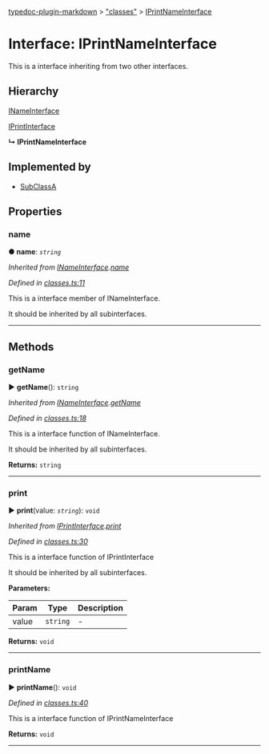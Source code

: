 [typedoc-plugin-markdown](../README.md) > ["classes"](../modules/_classes_.md) > [IPrintNameInterface](../interfaces/_classes_.iprintnameinterface.md)



# Interface: IPrintNameInterface


This is a interface inheriting from two other interfaces.

## Hierarchy


 [INameInterface](_classes_.inameinterface.md)




 [IPrintInterface](_classes_.iprintinterface.md)

**↳ IPrintNameInterface**







## Implemented by

* [SubClassA](../classes/_classes_.subclassa.md)


## Properties
<a id="name"></a>

###  name

**●  name**:  *`string`* 

*Inherited from [INameInterface](_classes_.inameinterface.md).[name](_classes_.inameinterface.md#name)*

*Defined in [classes.ts:11](https://github.com/tgreyuk/typedoc-plugin-markdown/blob/master/tests/src/classes.ts#L11)*



This is a interface member of INameInterface.

It should be inherited by all subinterfaces.




___


## Methods
<a id="getname"></a>

###  getName

► **getName**(): `string`



*Inherited from [INameInterface](_classes_.inameinterface.md).[getName](_classes_.inameinterface.md#getname)*

*Defined in [classes.ts:18](https://github.com/tgreyuk/typedoc-plugin-markdown/blob/master/tests/src/classes.ts#L18)*



This is a interface function of INameInterface.

It should be inherited by all subinterfaces.




**Returns:** `string`





___

<a id="print"></a>

###  print

► **print**(value: *`string`*): `void`



*Inherited from [IPrintInterface](_classes_.iprintinterface.md).[print](_classes_.iprintinterface.md#print)*

*Defined in [classes.ts:30](https://github.com/tgreyuk/typedoc-plugin-markdown/blob/master/tests/src/classes.ts#L30)*



This is a interface function of IPrintInterface

It should be inherited by all subinterfaces.


**Parameters:**

| Param | Type | Description |
| ------ | ------ | ------ |
| value | `string`   |  - |





**Returns:** `void`





___

<a id="printname"></a>

###  printName

► **printName**(): `void`



*Defined in [classes.ts:40](https://github.com/tgreyuk/typedoc-plugin-markdown/blob/master/tests/src/classes.ts#L40)*



This is a interface function of IPrintNameInterface




**Returns:** `void`





___


